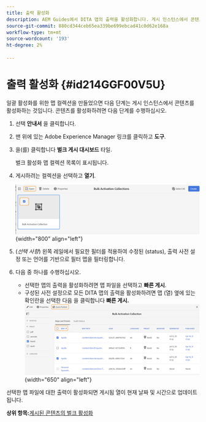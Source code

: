 ```yaml
---
title: 출력 활성화
description: AEM Guides에서 DITA 맵의 출력을 활성화합니다. 게시 인스턴스에서 콘텐츠를 활성화하는 방법을 알아봅니다.
source-git-commit: 880cd344ceb65ea339be699ebcad41c0d62e168a
workflow-type: tm+mt
source-wordcount: '193'
ht-degree: 2%

---
```


# 출력 활성화 {#id214GGF00V5U}

일괄 활성화를 위한 맵 컬렉션을 만들었으면 다음 단계는 게시 인스턴스에서 콘텐츠를 활성화하는 것입니다. 콘텐츠를 활성화하려면 다음 단계를 수행하십시오.

1. 선택 **안내서** 을 클릭합니다.

1. 맨 위에 있는 Adobe Experience Manager 링크를 클릭하고 **도구**.

1. 을(를) 클릭합니다 **벌크 게시 대시보드** 타일.

   벌크 활성화 맵 컬렉션 목록이 표시됩니다.

1. 게시하려는 컬렉션을 선택하고 **열기**.

   ![](images/bulk-activation-collection-open.png){width="800" align="left"}

1. \(*선택 사항*\) 왼쪽 레일에서 필요한 필터를 적용하여 수정된 \(status\), 출력 사전 설정 또는 언어를 기반으로 필터 맵을 필터링합니다.
1. 다음 중 하나를 수행하십시오.

   - 선택한 맵의 출력을 활성화하려면 맵 파일을 선택하고 **빠른 게시**.
   - 구성된 사전 설정으로 모든 DITA 맵의 출력을 활성화하려면 맵 \(열\) 옆에 있는 확인란을 선택한 다음 을 클릭합니다 **빠른 게시.**
     ![](images/bulk-activation-collection-quick-publish.png){width="650" align="left"}


선택한 맵 파일에 대한 출력이 활성화되면 게시됨 열이 현재 날짜 및 시간으로 업데이트됩니다.

**상위 항목:**[&#x200B;게시된 콘텐츠의 벌크 활성화](conf-bulk-activation.md)
